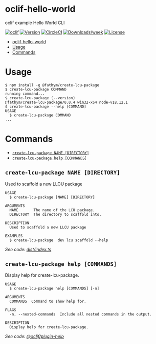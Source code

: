 # oclif-hello-world

oclif example Hello World CLI

[![oclif](https://img.shields.io/badge/cli-oclif-brightgreen.svg)](https://oclif.io)
[![Version](https://img.shields.io/npm/v/oclif-hello-world.svg)](https://npmjs.org/package/oclif-hello-world)
[![CircleCI](https://circleci.com/gh/fathym/create-lcu-package/tree/main.svg?style=shield)](https://circleci.com/gh/fathym/create-lcu-package/tree/main)
[![Downloads/week](https://img.shields.io/npm/dw/oclif-hello-world.svg)](https://npmjs.org/package/oclif-hello-world)
[![License](https://img.shields.io/npm/l/oclif-hello-world.svg)](https://github.com/fathym/create-lcu-package/blob/main/package.json)

<!-- toc -->
* [oclif-hello-world](#oclif-hello-world)
* [Usage](#usage)
* [Commands](#commands)
<!-- tocstop -->

# Usage

<!-- usage -->
```sh-session
$ npm install -g @fathym/create-lcu-package
$ create-lcu-package COMMAND
running command...
$ create-lcu-package (--version)
@fathym/create-lcu-package/0.0.4 win32-x64 node-v18.12.1
$ create-lcu-package --help [COMMAND]
USAGE
  $ create-lcu-package COMMAND
...
```
<!-- usagestop -->

# Commands

<!-- commands -->
* [`create-lcu-package NAME [DIRECTORY]`](#create-lcu-package-name-directory)
* [`create-lcu-package help [COMMANDS]`](#create-lcu-package-help-commands)

## `create-lcu-package NAME [DIRECTORY]`

Used to scaffold a new LLCU package

```
USAGE
  $ create-lcu-package [NAME] [DIRECTORY]

ARGUMENTS
  NAME       The name of the LCU package.
  DIRECTORY  The directory to scaffold into.

DESCRIPTION
  Used to scaffold a new LLCU package

EXAMPLES
  $ create-lcu-package  dev lcu scaffold --help
```

_See code: [dist/index.ts](https://github.com/fathym/create-lcu-package/blob/v0.0.4/dist/index.ts)_

## `create-lcu-package help [COMMANDS]`

Display help for create-lcu-package.

```
USAGE
  $ create-lcu-package help [COMMANDS] [-n]

ARGUMENTS
  COMMANDS  Command to show help for.

FLAGS
  -n, --nested-commands  Include all nested commands in the output.

DESCRIPTION
  Display help for create-lcu-package.
```

_See code: [@oclif/plugin-help](https://github.com/oclif/plugin-help/blob/v5.2.0/src/commands/help.ts)_
<!-- commandsstop -->
